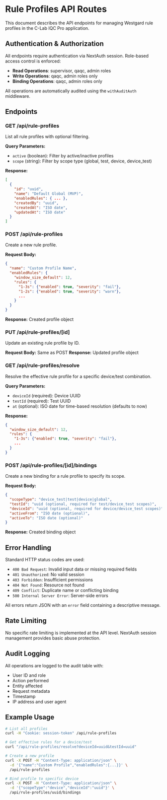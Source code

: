 # Rule Profiles API Routes

This document describes the API endpoints for managing Westgard rule profiles in the C-Lab IQC Pro application.

## Authentication & Authorization

All endpoints require authentication via NextAuth session. Role-based access control is enforced:

- **Read Operations**: supervisor, qaqc, admin roles
- **Write Operations**: qaqc, admin roles only  
- **Binding Operations**: qaqc, admin roles only

All operations are automatically audited using the `withAuditAuth` middleware.

## Endpoints

### GET /api/rule-profiles

List all rule profiles with optional filtering.

**Query Parameters:**
- `active` (boolean): Filter by active/inactive profiles
- `scope` (string): Filter by scope type (global, test, device, device_test)

**Response:**
```json
[
  {
    "id": "uuid",
    "name": "Default Global (MVP)",
    "enabledRules": { ... },
    "createdBy": "uuid",
    "createdAt": "ISO date",
    "updatedAt": "ISO date"
  }
]
```

### POST /api/rule-profiles

Create a new rule profile.

**Request Body:**
```json
{
  "name": "Custom Profile Name",
  "enabledRules": {
    "window_size_default": 12,
    "rules": {
      "1-3s": {"enabled": true, "severity": "fail"},
      "1-2s": {"enabled": true, "severity": "warn"},
      ...
    }
  }
}
```

**Response:** Created profile object

### PUT /api/rule-profiles/[id]

Update an existing rule profile by ID.

**Request Body:** Same as POST
**Response:** Updated profile object

### GET /api/rule-profiles/resolve

Resolve the effective rule profile for a specific device/test combination.

**Query Parameters:**
- `deviceId` (required): Device UUID
- `testId` (required): Test UUID  
- `at` (optional): ISO date for time-based resolution (defaults to now)

**Response:**
```json
{
  "window_size_default": 12,
  "rules": {
    "1-3s": {"enabled": true, "severity": "fail"},
    ...
  }
}
```

### POST /api/rule-profiles/[id]/bindings  

Create a new binding for a rule profile to specify its scope.

**Request Body:**
```json
{
  "scopeType": "device_test|test|device|global",
  "testId": "uuid (optional, required for test/device_test scopes)",
  "deviceId": "uuid (optional, required for device/device_test scopes)", 
  "activeFrom": "ISO date (optional)",
  "activeTo": "ISO date (optional)"
}
```

**Response:** Created binding object

## Error Handling

Standard HTTP status codes are used:
- `400 Bad Request`: Invalid input data or missing required fields
- `401 Unauthorized`: No valid session
- `403 Forbidden`: Insufficient permissions
- `404 Not Found`: Resource not found  
- `409 Conflict`: Duplicate name or conflicting binding
- `500 Internal Server Error`: Server-side errors

All errors return JSON with an `error` field containing a descriptive message.

## Rate Limiting

No specific rate limiting is implemented at the API level. NextAuth session management provides basic abuse protection.

## Audit Logging

All operations are logged to the audit table with:
- User ID and role
- Action performed
- Entity affected  
- Request metadata
- Timestamp
- IP address and user agent

## Example Usage

```bash
# List all profiles
curl -H "Cookie: session-token" /api/rule-profiles

# Get effective rules for a device/test
curl "/api/rule-profiles/resolve?deviceId=uuid&testId=uuid"

# Create a new profile  
curl -X POST -H "Content-Type: application/json" \
  -d '{"name":"Custom Profile","enabledRules":{...}}' \
  /api/rule-profiles

# Bind profile to specific device
curl -X POST -H "Content-Type: application/json" \
  -d '{"scopeType":"device","deviceId":"uuid"}' \
  /api/rule-profiles/uuid/bindings
```
